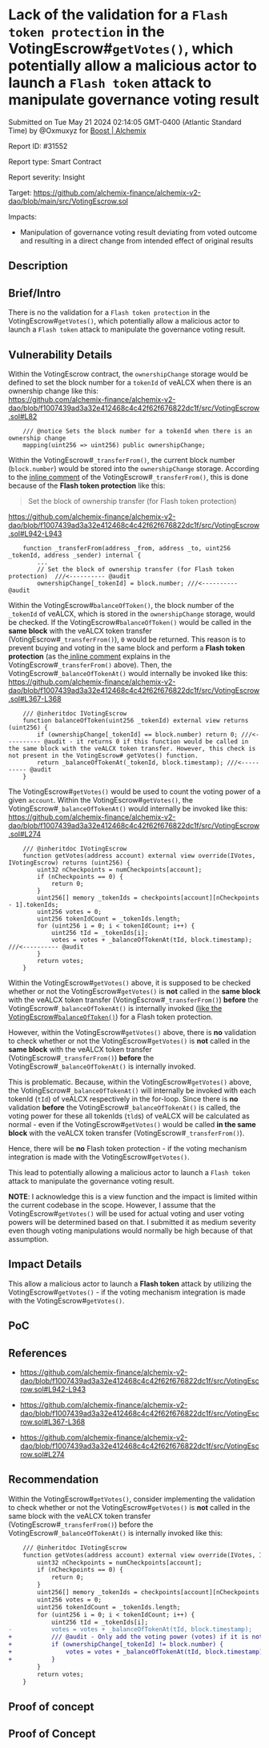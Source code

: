 
# Lack of the validation for a `Flash token protection` in the VotingEscrow#`getVotes()`, which potentially allow a malicious actor to launch a `Flash token` attack to manipulate governance voting result

Submitted on Tue May 21 2024 02:14:05 GMT-0400 (Atlantic Standard Time) by @Oxmuxyz for [Boost | Alchemix](https://immunefi.com/bounty/alchemix-boost/)

Report ID: #31552

Report type: Smart Contract

Report severity: Insight

Target: https://github.com/alchemix-finance/alchemix-v2-dao/blob/main/src/VotingEscrow.sol

Impacts:
- Manipulation of governance voting result deviating from voted outcome and resulting in a direct change from intended effect of original results

## Description
## Brief/Intro

There is no the validation for a `Flash token protection` in the VotingEscrow#`getVotes()`, which potentially allow a malicious actor to launch a `Flash token` attack to manipulate the governance voting result.


## Vulnerability Details

Within the VotingEscrow contract, the `ownershipChange` storage would be defined to set the block number for a `tokenId` of veALCX when there is an ownership change like this: \
https://github.com/alchemix-finance/alchemix-v2-dao/blob/f1007439ad3a32e412468c4c42f62f676822dc1f/src/VotingEscrow.sol#L82
```solidity
    /// @notice Sets the block number for a tokenId when there is an ownership change
    mapping(uint256 => uint256) public ownershipChange;
```

Within the VotingEscrow#`_transferFrom()`, the current block number (`block.number`) would be stored into the `ownershipChange` storage.
According to the [inline comment](https://github.com/alchemix-finance/alchemix-v2-dao/blob/f1007439ad3a32e412468c4c42f62f676822dc1f/src/VotingEscrow.sol#L942) of the VotingEscrow#`_transferFrom()`, this is done because of the **Flash token protection** like this:
> Set the block of ownership transfer (for Flash token protection) 

https://github.com/alchemix-finance/alchemix-v2-dao/blob/f1007439ad3a32e412468c4c42f62f676822dc1f/src/VotingEscrow.sol#L942-L943
```solidity
    function _transferFrom(address _from, address _to, uint256 _tokenId, address _sender) internal {
        ...
        // Set the block of ownership transfer (for Flash token protection)  ///<---------- @audit 
        ownershipChange[_tokenId] = block.number; ///<---------- @audit 
```

Within the VotingEscrow#`balanceOfToken()`, the block number of the `_tokenId` of veALCX, which is stored in the `ownershipChange` storage, would be checked.
If the VotingEscrow#`balanceOfToken()` would be called in the **same block** with the veALCX token transfer (VotingEscrow#`_transferFrom()`), `0` would be returned.
This reason is to prevent buying and voting in the same block and perform a **Flash token protection** (as the[ inline comment](https://github.com/alchemix-finance/alchemix-v2-dao/blob/f1007439ad3a32e412468c4c42f62f676822dc1f/src/VotingEscrow.sol#L942) explains in the VotingEscrow#`_transferFrom()` above).
Then, the VotingEscrow#`_balanceOfTokenAt()` would internally be invoked like this: \
https://github.com/alchemix-finance/alchemix-v2-dao/blob/f1007439ad3a32e412468c4c42f62f676822dc1f/src/VotingEscrow.sol#L367-L368
```solidity
    /// @inheritdoc IVotingEscrow
    function balanceOfToken(uint256 _tokenId) external view returns (uint256) {
        if (ownershipChange[_tokenId] == block.number) return 0; ///<---------- @audit - it returns 0 if this function would be called in the same block with the veALCX token transfer. However, this check is not present in the VotingEscrow# getVotes() function.
        return _balanceOfTokenAt(_tokenId, block.timestamp); ///<---------- @audit 
    }
```

The VotingEscrow#`getVotes()` would be used to count the voting power of a given `account`.
Within the VotingEscrow#`getVotes()`,  the VotingEscrow#`_balanceOfTokenAt()` would internally be invoked like this:
https://github.com/alchemix-finance/alchemix-v2-dao/blob/f1007439ad3a32e412468c4c42f62f676822dc1f/src/VotingEscrow.sol#L274
```solidity
    /// @inheritdoc IVotingEscrow
    function getVotes(address account) external view override(IVotes, IVotingEscrow) returns (uint256) {
        uint32 nCheckpoints = numCheckpoints[account];
        if (nCheckpoints == 0) {
            return 0;
        }
        uint256[] memory _tokenIds = checkpoints[account][nCheckpoints - 1].tokenIds;
        uint256 votes = 0;
        uint256 tokenIdCount = _tokenIds.length;
        for (uint256 i = 0; i < tokenIdCount; i++) {
            uint256 tId = _tokenIds[i];
            votes = votes + _balanceOfTokenAt(tId, block.timestamp); ///<---------- @audit 
        }
        return votes;
    }
```

Within the VotingEscrow#`getVotes()` above, it is supposed to be checked whether or not the VotingEscrow#`getVotes()` is **not** called in the **same block** with the veALCX token transfer (VotingEscrow#`_transferFrom()`) **before** the VotingEscrow#`_balanceOfTokenAt()` is internally invoked ([like the VotingEscrow#`balanceOfToken()`](https://github.com/alchemix-finance/alchemix-v2-dao/blob/f1007439ad3a32e412468c4c42f62f676822dc1f/src/VotingEscrow.sol#L367)) for a Flash token protection.

However, within the VotingEscrow#`getVotes()` above, there is **no** validation to check whether or not the VotingEscrow#`getVotes()` is **not** called in the **same block** with the veALCX token transfer (VotingEscrow#`_transferFrom()`) **before** the VotingEscrow#`_balanceOfTokenAt()` is internally invoked.

This is problematic. Because, within the VotingEscrow#`getVotes()` above, the VotingEscrow#`_balanceOfTokenAt()` will internally be invoked with each tokenId (`tId`) of veALCX respectively in the for-loop.
Since there is **no** validation **before** the VotingEscrow#`_balanceOfTokenAt()` is called, the voting power for these all tokenIds (`tld`s) of veALCX will be calculated as normal - even if the VotingEscrow#`getVotes()` would be called **in the same block** with the veALCX token transfer (VotingEscrow#`_transferFrom()`).

Hence, there will be **no** Flash token protection - if the voting mechanism integration is made with the VotingEscrow#`getVotes()`. 

This lead to potentially allowing a malicious actor to launch a `Flash token` attack to manipulate the governance voting result.

**NOTE**: I acknowledge this is a view function and the impact is limited within the current codebase in the scope. However, I assume that the VotingEscrow#`getVotes()` will be used for actual voting and user voting powers will be determined based on that. I submitted it as medium severity even though voting manipulations would normally be high because of that assumption.


## Impact Details

This allow a malicious actor to launch a **Flash token** attack by utilizing the VotingEscrow#`getVotes()` - if the voting mechanism integration is made with the VotingEscrow#`getVotes()`. 


## PoC


## References
- https://github.com/alchemix-finance/alchemix-v2-dao/blob/f1007439ad3a32e412468c4c42f62f676822dc1f/src/VotingEscrow.sol#L942-L943

- https://github.com/alchemix-finance/alchemix-v2-dao/blob/f1007439ad3a32e412468c4c42f62f676822dc1f/src/VotingEscrow.sol#L367-L368

- https://github.com/alchemix-finance/alchemix-v2-dao/blob/f1007439ad3a32e412468c4c42f62f676822dc1f/src/VotingEscrow.sol#L274


## Recommendation

Within the VotingEscrow#`getVotes()`,  consider implementing the validation to check whether or not the VotingEscrow#`getVotes()` is **not** called in the same block with the veALCX token transfer (VotingEscrow#`_transferFrom()`) before the VotingEscrow#`_balanceOfTokenAt()` is internally invoked like this:
```diff
    /// @inheritdoc IVotingEscrow
    function getVotes(address account) external view override(IVotes, IVotingEscrow) returns (uint256) {
        uint32 nCheckpoints = numCheckpoints[account];
        if (nCheckpoints == 0) {
            return 0;
        }
        uint256[] memory _tokenIds = checkpoints[account][nCheckpoints - 1].tokenIds;
        uint256 votes = 0;
        uint256 tokenIdCount = _tokenIds.length;
        for (uint256 i = 0; i < tokenIdCount; i++) {
            uint256 tId = _tokenIds[i];
-           votes = votes + _balanceOfTokenAt(tId, block.timestamp);
+           /// @audit - Only add the voting power (votes) if it is not the same block.
+           if (ownershipChange[_tokenId] != block.number) {
+               votes = votes + _balanceOfTokenAt(tId, block.timestamp);
+           }
        }
        return votes;
    }
```
        
## Proof of concept
## Proof of Concept